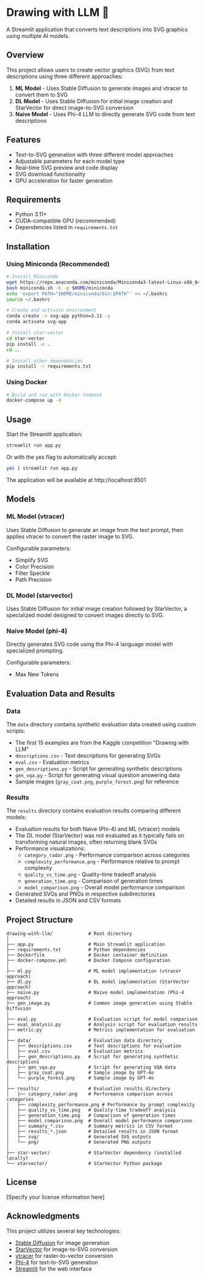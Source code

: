 # Drawing with LLM 🎨

A Streamlit application that converts text descriptions into SVG graphics using multiple AI models.

## Overview

This project allows users to create vector graphics (SVG) from text descriptions using three different approaches:
1. **ML Model** - Uses Stable Diffusion to generate images and vtracer to convert them to SVG
2. **DL Model** - Uses Stable Diffusion for initial image creation and StarVector for direct image-to-SVG conversion
3. **Naive Model** - Uses Phi-4 LLM to directly generate SVG code from text descriptions

## Features

- Text-to-SVG generation with three different model approaches
- Adjustable parameters for each model type
- Real-time SVG preview and code display
- SVG download functionality
- GPU acceleration for faster generation

## Requirements

- Python 3.11+
- CUDA-compatible GPU (recommended)
- Dependencies listed in `requirements.txt`

## Installation

### Using Miniconda (Recommended)

```bash
# Install Miniconda
wget https://repo.anaconda.com/miniconda/Miniconda3-latest-Linux-x86_64.sh -O miniconda.sh
bash miniconda.sh -b -p $HOME/miniconda
echo 'export PATH="$HOME/miniconda/bin:$PATH"' >> ~/.bashrc
source ~/.bashrc

# Create and activate environment
conda create -n svg-app python=3.11 -y
conda activate svg-app

# Install star-vector
cd star-vector 
pip install -e .
cd ..

# Install other dependencies
pip install -r requirements.txt
```

### Using Docker

```bash
# Build and run with Docker Compose
docker-compose up -d
```

## Usage

Start the Streamlit application:

```bash
streamlit run app.py
```

Or with the yes flag to automatically accept:

```bash
yes | streamlit run app.py
```

The application will be available at http://localhost:8501

## Models

### ML Model (vtracer)
Uses Stable Diffusion to generate an image from the text prompt, then applies vtracer to convert the raster image to SVG.

Configurable parameters:
- Simplify SVG
- Color Precision
- Filter Speckle
- Path Precision

### DL Model (starvector)
Uses Stable Diffusion for initial image creation followed by StarVector, a specialized model designed to convert images directly to SVG.

### Naive Model (phi-4)
Directly generates SVG code using the Phi-4 language model with specialized prompting.

Configurable parameters:
- Max New Tokens

## Evaluation Data and Results

### Data
The `data` directory contains synthetic evaluation data created using custom scripts:
- The first 15 examples are from the Kaggle competition "Drawing with LLM"
- `descriptions.csv` - Text descriptions for generating SVGs
- `eval.csv` - Evaluation metrics
- `gen_descriptions.py` - Script for generating synthetic descriptions
- `gen_vqa.py` - Script for generating visual question answering data
- Sample images (`gray_coat.png`, `purple_forest.png`) for reference

### Results
The `results` directory contains evaluation results comparing different models:
- Evaluation results for both Naive (Phi-4) and ML (vtracer) models
- The DL model (StarVector) was not evaluated as it typically fails on transforming natural images, often returning blank SVGs
- Performance visualizations:
  - `category_radar.png` - Performance comparison across categories
  - `complexity_performance.png` - Performance relative to prompt complexity
  - `quality_vs_time.png` - Quality-time tradeoff analysis
  - `generation_time.png` - Comparison of generation times
  - `model_comparison.png` - Overall model performance comparison
- Generated SVGs and PNGs in respective subdirectories
- Detailed results in JSON and CSV formats

## Project Structure

```
drawing-with-llm/             # Root directory
│
├── app.py                    # Main Streamlit application
├── requirements.txt          # Python dependencies
├── Dockerfile                # Docker container definition
├── docker-compose.yml        # Docker Compose configuration
│
├── ml.py                     # ML model implementation (vtracer approach)
├── dl.py                     # DL model implementation (StarVector approach)
├── naive.py                  # Naive model implementation (Phi-4 approach)
├── gen_image.py              # Common image generation using Stable Diffusion
│
├── eval.py                   # Evaluation script for model comparison
├── eval_analysis.py          # Analysis script for evaluation results
├── metric.py                 # Metrics implementation for evaluation
│
├── data/                     # Evaluation data directory
│   ├── descriptions.csv      # Text descriptions for evaluation
│   ├── eval.csv              # Evaluation metrics
│   ├── gen_descriptions.py   # Script for generating synthetic descriptions
│   ├── gen_vqa.py            # Script for generating VQA data
│   ├── gray_coat.png         # Sample image by GPT-4o
│   └── purple_forest.png     # Sample image by GPT-4o
│
├── results/                  # Evaluation results directory
│   ├── category_radar.png    # Performance comparison across categories
│   ├── complexity_performance.png # Performance by prompt complexity
│   ├── quality_vs_time.png   # Quality-time tradeoff analysis
│   ├── generation_time.png   # Comparison of generation times
│   ├── model_comparison.png  # Overall model performance comparison
│   ├── summary_*.csv         # Summary metrics in CSV format
│   ├── results_*.json        # Detailed results in JSON format
│   ├── svg/                  # Generated SVG outputs
│   └── png/                  # Generated PNG outputs
│
├── star-vector/              # StarVector dependency (installed locally)
└── starvector/               # StarVector Python package
```

## License

[Specify your license information here]

## Acknowledgments

This project utilizes several key technologies:
- [Stable Diffusion](https://github.com/CompVis/stable-diffusion) for image generation
- [StarVector](https://github.com/joanrod/star-vector) for image-to-SVG conversion
- [vtracer](https://github.com/visioncortex/vtracer) for raster-to-vector conversion
- [Phi-4](https://huggingface.co/microsoft/phi-4) for text-to-SVG generation
- [Streamlit](https://streamlit.io/) for the web interface